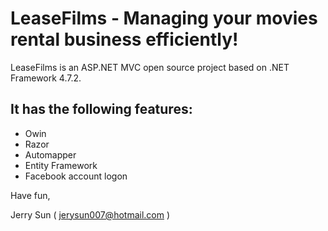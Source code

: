 # LeaseFilms - Managing your movies rental business efficiently!

LeaseFilms is an ASP.NET MVC open source project based on .NET Framework 4.7.2.

## It has the following features:
- Owin
- Razor
- Automapper
- Entity Framework
- Facebook account logon

Have fun,

Jerry Sun ( jerysun007@hotmail.com )